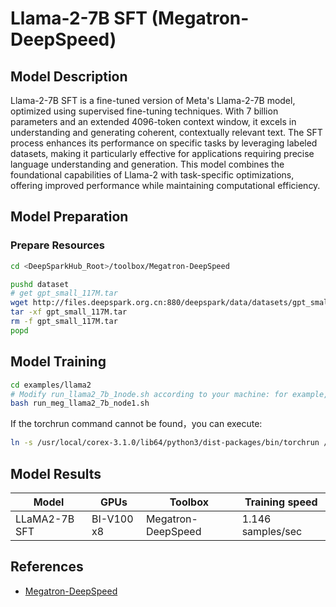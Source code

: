 # Llama-2-7B SFT (Megatron-DeepSpeed)

## Model Description

Llama-2-7B SFT is a fine-tuned version of Meta's Llama-2-7B model, optimized using supervised fine-tuning techniques.
With 7 billion parameters and an extended 4096-token context window, it excels in understanding and generating coherent,
contextually relevant text. The SFT process enhances its performance on specific tasks by leveraging labeled datasets,
making it particularly effective for applications requiring precise language understanding and generation. This model
combines the foundational capabilities of Llama-2 with task-specific optimizations, offering improved performance while
maintaining computational efficiency.

## Model Preparation

### Prepare Resources

```sh
cd <DeepSparkHub_Root>/toolbox/Megatron-DeepSpeed

pushd dataset
# get gpt_small_117M.tar
wget http://files.deepspark.org.cn:880/deepspark/data/datasets/gpt_small_117M.tar
tar -xf gpt_small_117M.tar
rm -f gpt_small_117M.tar
popd
```

## Model Training

```sh
cd examples/llama2
# Modify run_llama2_7b_1node.sh according to your machine: for example, HOST_NAME, ADDR_ARRAY, CONTAINER_NAME, NCCL_SOCKET_IFNAME
bash run_meg_llama2_7b_node1.sh
```

If the torchrun command cannot be found，you can execute:

```sh
ln -s /usr/local/corex-3.1.0/lib64/python3/dist-packages/bin/torchrun /usr/local/bin/
```

## Model Results

| Model         | GPUs       | Toolbox            | Training speed    |
|---------------|------------|--------------------|-------------------|
| LLaMA2-7B SFT | BI-V100 x8 | Megatron-DeepSpeed | 1.146 samples/sec |

## References

- [Megatron-DeepSpeed](https://github.com/microsoft/Megatron-DeepSpeed)
